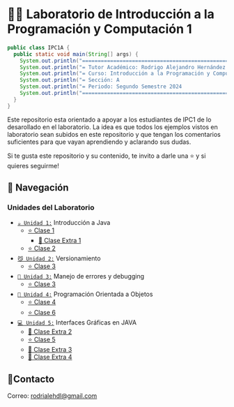 # 🧑‍💻 Laboratorio de Introducción a la Programación y Computación 1

```java
public class IPC1A {
  public static void main(String[] args) {
    System.out.println("=========================================================");
    System.out.println("= Tutor Académico: Rodrigo Alejandro Hernández de León  =");
    System.out.println("= Curso: Introducción a la Programación y Computación 1 =");
    System.out.println("= Sección: A                                            =");
    System.out.println("= Periodo: Segundo Semestre 2024                        =");
    System.out.println("=========================================================");
  }
}
```

Este repositorio esta orientado a apoyar a los estudiantes de IPC1 de lo desarollado en el laboratorio. La idea es que todos los ejemplos vistos en laboratorio sean subidos en este repositorio y que tengan los comentarios suficientes para que vayan aprendiendo y aclarando sus dudas.

Si te gusta este repositorio y su contenido, te invito a darle una ⭐️ y si quieres seguirme!

## 🚀 Navegación

### Unidades del Laboratorio
- [`☕️ Unidad 1:`](./Unidad1) Introducción a Java
  - [⭐️ Clase 1](./Unidad1/Clase01/)
    - [🌟 Clase Extra 1](./Unidad1)
  - [⭐️ Clase 2](./Unidad1/Clase02/)
- [`😼 Unidad 2:`](./Unidad2) Versionamiento
  - [⭐️ Clase 3](./Unidad2/)
- [`🐞 Unidad 3:`](./Unidad3) Manejo de errores y debugging
  - [⭐️ Clase 3](./Unidad3/)
- [`👾 Unidad 4:`](./Unidad4) Programación Orientada a Objetos
  - [⭐️ Clase 4](./Unidad4/Clase4/)
  - [⭐️ Clase 6](./Unidad4/Clase6/)
- [`💻 Unidad 5:`](./Unidad5/) Interfaces Gráficas en JAVA
  - [🌟 Clase Extra 2](./Unidad5/Extra2/)
  - [⭐️ Clase 5](./Unidad5/Clase5/)
  - [🌟 Clase Extra 3](./Unidad5/Clase5/)
  - [🌟 Clase Extra 4](./Unidad5/Extra4/)

## 👤Contacto

Correo: [rodrialehdl@gmail.com](rodrialehdl@gmail.com)
